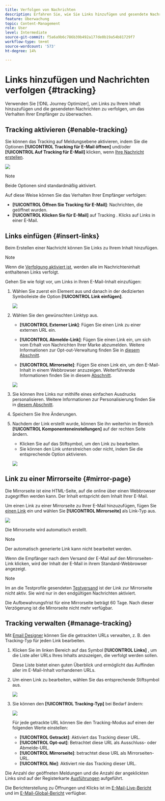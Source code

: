 ```yaml
---
title: Verfolgen von Nachrichten
description: Erfahren Sie, wie Sie Links hinzufügen und gesendete Nachrichten verfolgen können.
feature: Überwachung
topic: Content-Management
role: User
level: Intermediate
source-git-commit: f5a6a9b6c786b39b492a177de0b19a54b81729f7
workflow-type: tm+mt
source-wordcount: '573'
ht-degree: 14%

---
```


# Links hinzufügen und Nachrichten verfolgen {#tracking}

Verwenden Sie [!DNL Journey Optimizer], um Links zu Ihrem Inhalt hinzuzufügen und die gesendeten Nachrichten zu verfolgen, um das Verhalten Ihrer Empfänger zu überwachen.

## Tracking aktivieren {#enable-tracking}

Sie können das Tracking auf Meldungsebene aktivieren, indem Sie die Optionen **[!UICONTROL Tracking für E-Mail öffnen]** und/oder **[!UICONTROL Auf Tracking für E-Mail]** klicken, wenn [Ihre Nachricht erstellen](create-message.md).

![](assets/message-tracking.png)

>[!NOTE]
>
>Beide Optionen sind standardmäßig aktiviert.

Auf diese Weise können Sie das Verhalten Ihrer Empfänger verfolgen:
* **[!UICONTROL Öffnen Sie Tracking für E-Mail]**: Nachrichten, die geöffnet wurden.
* **[!UICONTROL Klicken Sie für E-Mail]** auf Tracking . Klicks auf Links in einer E-Mail.

## Links einfügen {#insert-links}

Beim Erstellen einer Nachricht können Sie Links zu Ihrem Inhalt hinzufügen.

>[!NOTE]
>
>Wenn die [Verfolgung aktiviert ist](#enable-tracking), werden alle im Nachrichteninhalt enthaltenen Links verfolgt.

Gehen Sie wie folgt vor, um Links in Ihren E-Mail-Inhalt einzufügen:

1. Wählen Sie zuerst ein Element aus und danach in der dedizierten Symbolleiste die Option **[!UICONTROL Link einfügen]**.

   ![](assets/message-tracking-insert-link.png)

1. Wählen Sie den gewünschten Linktyp aus.

   * **[!UICONTROL Externer Link]**: Fügen Sie einen Link zu einer externen URL ein.

   * **[!UICONTROL Abmelde-Link]**: Fügen Sie einen Link ein, um sich vom Erhalt von Nachrichten Ihrer Marke abzumelden. Weitere Informationen zur Opt-out-Verwaltung finden Sie in [diesem Abschnitt](consent.md#opt-out-management).

   * **[!UICONTROL Mirrorseite]**: Fügen Sie einen Link ein, um den E-Mail-Inhalt in einem Webbrowser anzuzeigen. Weiterführende Informationen finden Sie in diesem [Abschnitt](#mirror-page).

   ![](assets/message-tracking-links.png)

1. Sie können Ihre Links nur mithilfe eines einfachen Ausdrucks personalisieren. Weitere Informationen zur Personalisierung finden Sie in [diesem Abschnitt](personalization/personalization-syntax.md).

1. Speichern Sie Ihre Änderungen.

1. Nachdem der Link erstellt wurde, können Sie ihn weiterhin im Bereich **[!UICONTROL Komponenteneinstellungen]** auf der rechten Seite ändern.

   * Klicken Sie auf das Stiftsymbol, um den Link zu bearbeiten.
   * Sie können den Link unterstreichen oder nicht, indem Sie die entsprechende Option aktivieren.

   ![](assets/message-tracking-link-settings.png)

## Link zu einer Mirrorseite {#mirror-page}

Die Mirrorseite ist eine HTML-Seite, auf die online über einen Webbrowser zugegriffen werden kann. Der Inhalt entspricht dem Inhalt Ihrer E-Mail.

Um einen Link zu einer Mirrorseite zu Ihrer E-Mail hinzuzufügen, fügen Sie [einen Link](#insert-links) ein und wählen Sie **[!UICONTROL Mirrorseite]** als Link-Typ aus.

![](assets/message-tracking-mirror-page.png)

Die Mirrorseite wird automatisch erstellt.

>[!NOTE]
>
>Der automatisch generierte Link kann nicht bearbeitet werden.

Wenn die Empfänger nach dem Versand der E-Mail auf den Mirrorseiten-Link klicken, wird der Inhalt der E-Mail in ihrem Standard-Webbrowser angezeigt.

>[!NOTE]
>
>Im an die Testprofile gesendeten [Testversand](preview.md#send-proofs) ist der Link zur Mirrorseite nicht aktiv. Sie wird nur in den endgültigen Nachrichten aktiviert.

Die Aufbewahrungsfrist für eine Mirrorseite beträgt 60 Tage. Nach dieser Verzögerung ist die Mirrorseite nicht mehr verfügbar.

## Tracking verwalten {#manage-tracking}

Mit [Email Designer](create-email-content.md) können Sie die getrackten URLs verwalten, z. B. den Tracking-Typ für jeden Link bearbeiten.

1. Klicken Sie im linken Bereich auf das Symbol **[!UICONTROL Links]** , um die Liste aller URLs Ihres Inhalts anzuzeigen, die verfolgt werden sollen.

   Diese Liste bietet einen guten Überblick und ermöglicht das Auffinden aller im E-Mail-Inhalt vorhandenen URLs.

1. Um einen Link zu bearbeiten, wählen Sie das entsprechende Stiftsymbol aus.

   ![](assets/message-tracking-edit-links.png)

1. Sie können den **[!UICONTROL Tracking-Typ]** bei Bedarf ändern:


   ![](assets/message-tracking-edit-a-link.png)

   Für jede getrackte URL können Sie den Tracking-Modus auf einen der folgenden Werte einstellen:

   * **[!UICONTROL Getrackt]**: Aktiviert das Tracking dieser URL.
   * **[!UICONTROL Opt-out]**: Betrachtet diese URL als Ausschluss- oder Abmelde-URL.
   * **[!UICONTROL Mirrorseite]**: betrachtet diese URL als Mirrorseiten-URL.
   * **[!UICONTROL Nie]**: Aktiviert nie das Tracking dieser URL.  <!--This information is saved: if the URL appears again in a future message, its tracking is automatically deactivated.-->

Die Anzahl der geöffneten Meldungen und die Anzahl der angeklickten Links sind auf der Registerkarte [Ausführungen](message-monitoring.md) aufgeführt.

Die Berichterstellung zu Öffnungen und Klicks ist im [E-Mail-Live-Bericht](reports/email-live-report.md) und im [E-Mail-Global-Bericht](reports/email-global-report.md) verfügbar.


